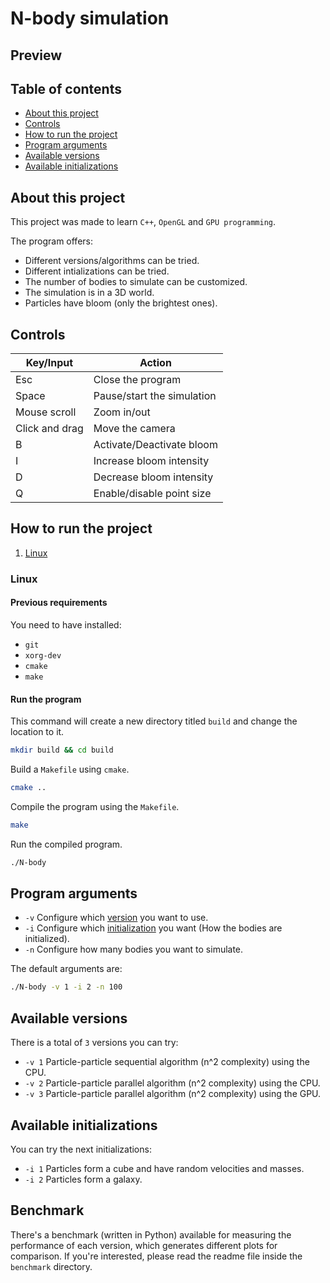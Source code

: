 
# N-body simulation

## Preview

## Table of contents
- [About this project](#about-this-project)  
- [Controls](#controls)  
- [How to run the project](#how-to-run-the-project)  
- [Program arguments](#program-arguments)  
- [Available versions](#available-versions)  
- [Available initializations](#available-initializations)  


## About this project  
This project was made to learn `C++`, `OpenGL` and `GPU programming`.

The program offers: 
- Different versions/algorithms can be tried.
- Different intializations can be tried.
- The number of bodies to simulate can be customized.
- The simulation is in a 3D world.
- Particles have bloom (only the brightest ones).

## Controls
| Key/Input      | Action                     |
|----------------|----------------------------|
| Esc            | Close the program          |
| Space          | Pause/start the simulation |
| Mouse scroll   | Zoom in/out                |
| Click and drag | Move the camera            |
| B              | Activate/Deactivate bloom  |
| I              | Increase bloom intensity   |
| D              | Decrease bloom intensity   |
| Q              | Enable/disable point size  |
  

## How to run the project

1. [Linux](#linux)

### Linux

#### Previous requirements
You need to have installed:
- `git`
- `xorg-dev`
- `cmake`
- `make`

#### Run the program
This command will create a new directory titled `build` and change the location to it.
```bash
mkdir build && cd build
``` 
Build a `Makefile` using `cmake`.
```bash
cmake ..
```
Compile the program using the `Makefile`.
```bash
make
```
Run the compiled program.
```bash
./N-body
```


## Program arguments
- `-v` Configure which [version](#available-versions) you want to use. 
- `-i` Configure which [initialization](#available-initializations) you want (How the bodies are initialized).
- `-n` Configure how many bodies you want to simulate.  

The default arguments are:
```bash
./N-body -v 1 -i 2 -n 100  
```

## Available versions
There is a total of `3` versions you can try:
- `-v 1` Particle-particle sequential algorithm (n^2 complexity) using the CPU.
- `-v 2` Particle-particle parallel algorithm (n^2 complexity) using the CPU.
- `-v 3` Particle-particle parallel algorithm (n^2 complexity) using the GPU.


## Available initializations
You can try the next initializations:
- `-i 1` Particles form a cube and have random velocities and masses.
- `-i 2` Particles form a galaxy.

## Benchmark
There's a benchmark (written in Python) available for measuring the performance of each version, which generates different plots for comparison. If you're interested, please read the readme file inside the `benchmark` directory.
